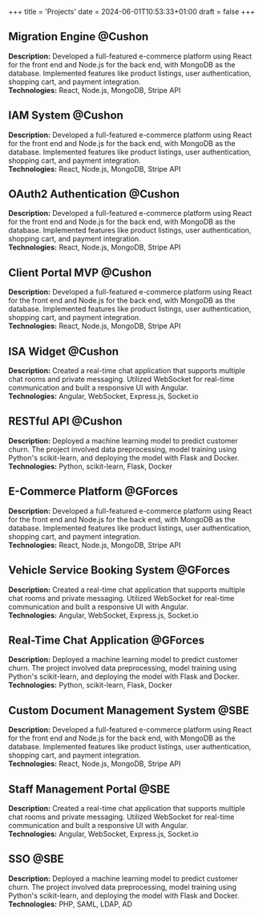 +++
title = 'Projects'
date = 2024-06-01T10:53:33+01:00
draft = false
+++
## Migration Engine @Cushon
**Description:** Developed a full-featured e-commerce platform using React for the front end and Node.js for the back end, with MongoDB as the database. Implemented features like product listings, user authentication, shopping cart, and payment integration.  
**Technologies:** React, Node.js, MongoDB, Stripe API

## IAM System @Cushon
**Description:** Developed a full-featured e-commerce platform using React for the front end and Node.js for the back end, with MongoDB as the database. Implemented features like product listings, user authentication, shopping cart, and payment integration.  
**Technologies:** React, Node.js, MongoDB, Stripe API

## OAuth2 Authentication @Cushon
**Description:** Developed a full-featured e-commerce platform using React for the front end and Node.js for the back end, with MongoDB as the database. Implemented features like product listings, user authentication, shopping cart, and payment integration.  
**Technologies:** React, Node.js, MongoDB, Stripe API

## Client Portal MVP @Cushon
**Description:** Developed a full-featured e-commerce platform using React for the front end and Node.js for the back end, with MongoDB as the database. Implemented features like product listings, user authentication, shopping cart, and payment integration.  
**Technologies:** React, Node.js, MongoDB, Stripe API

## ISA Widget @Cushon
**Description:** Created a real-time chat application that supports multiple chat rooms and private messaging. Utilized WebSocket for real-time communication and built a responsive UI with Angular.  
**Technologies:** Angular, WebSocket, Express.js, Socket.io

## RESTful API @Cushon
**Description:** Deployed a machine learning model to predict customer churn. The project involved data preprocessing, model training using Python's scikit-learn, and deploying the model with Flask and Docker.  
**Technologies:** Python, scikit-learn, Flask, Docker

## E-Commerce Platform @GForces
**Description:** Developed a full-featured e-commerce platform using React for the front end and Node.js for the back end, with MongoDB as the database. Implemented features like product listings, user authentication, shopping cart, and payment integration.  
**Technologies:** React, Node.js, MongoDB, Stripe API

## Vehicle Service Booking System @GForces
**Description:** Created a real-time chat application that supports multiple chat rooms and private messaging. Utilized WebSocket for real-time communication and built a responsive UI with Angular.  
**Technologies:** Angular, WebSocket, Express.js, Socket.io

## Real-Time Chat Application @GForces
**Description:** Deployed a machine learning model to predict customer churn. The project involved data preprocessing, model training using Python's scikit-learn, and deploying the model with Flask and Docker.  
**Technologies:** Python, scikit-learn, Flask, Docker

## Custom Document Management System @SBE
**Description:** Developed a full-featured e-commerce platform using React for the front end and Node.js for the back end, with MongoDB as the database. Implemented features like product listings, user authentication, shopping cart, and payment integration.  
**Technologies:** React, Node.js, MongoDB, Stripe API

## Staff Management Portal @SBE
**Description:** Created a real-time chat application that supports multiple chat rooms and private messaging. Utilized WebSocket for real-time communication and built a responsive UI with Angular.    
**Technologies:** Angular, WebSocket, Express.js, Socket.io

## SSO @SBE
**Description:** Deployed a machine learning model to predict customer churn. The project involved data preprocessing, model training using Python's scikit-learn, and deploying the model with Flask and Docker.  
**Technologies:** PHP, SAML, LDAP, AD


